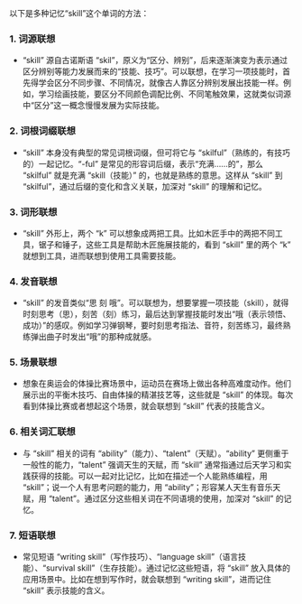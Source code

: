 以下是多种记忆“skill”这个单词的方法：

### 1. 词源联想
 - “skill” 源自古诺斯语 “skil”，原义为“区分、辨别”，后来逐渐演变为表示通过区分辨别等能力发展而来的“技能、技巧”。可以联想，在学习一项技能时，首先得学会区分不同步骤、不同情况，就像古人靠区分辨别发展出技能一样。例如，学习绘画技能，要区分不同颜色调配比例、不同笔触效果，这就类似词源中“区分”这一概念慢慢发展为实际技能。

### 2. 词根词缀联想
 - “skill” 本身没有典型的常见词根词缀，但可将它与 “skilful”（熟练的，有技巧的）一起记忆。“-ful” 是常见的形容词后缀，表示“充满……的”，那么 “skilful” 就是充满 “skill（技能）” 的，也就是熟练的意思。这样从 “skill” 到 “skilful”，通过后缀的变化和含义关联，加深对 “skill” 的理解和记忆。

### 3. 词形联想
 - “skill” 外形上，两个 “k” 可以想象成两把工具。比如木匠手中的两把不同工具，锯子和锤子，这些工具是帮助木匠施展技能的，看到 “skill” 里的两个 “k” 就想到工具，进而联想到使用工具需要技能。

### 4. 发音联想
 - “skill” 的发音类似“思 刻 哦”。可以联想为，想要掌握一项技能（skill），就得时刻思考（思），刻苦（刻）练习，最后达到掌握技能时发出“哦（表示领悟、成功）”的感叹。例如学习弹钢琴，要时刻思考指法、音符，刻苦练习，最终熟练弹出曲子时发出“哦”的那种成就感。

### 5. 场景联想
 - 想象在奥运会的体操比赛场景中，运动员在赛场上做出各种高难度动作。他们展示出的平衡木技巧、自由体操的精湛技艺等，这些就是 “skill” 的体现。每次看到体操比赛或者想起这个场景，就会联想到 “skill” 代表的技能含义。

### 6. 相关词汇联想
 - 与 “skill” 相关的词有 “ability”（能力）、“talent”（天赋）。“ability” 更侧重于一般性的能力，“talent” 强调天生的天赋，而 “skill” 通常指通过后天学习和实践获得的技能。可以一起对比记忆，比如在描述一个人能熟练编程，用 “skill”；说一个人有思考问题的能力，用 “ability”；形容某人天生有音乐天赋，用 “talent”。通过区分这些相关词在不同语境的使用，加深对 “skill” 的记忆。

### 7. 短语联想
 - 常见短语 “writing skill”（写作技巧）、“language skill”（语言技能）、“survival skill”（生存技能）。通过记忆这些短语，将 “skill” 放入具体的应用场景中。比如在想到写作时，就会联想到 “writing skill”，进而记住 “skill” 表示技能的含义。 